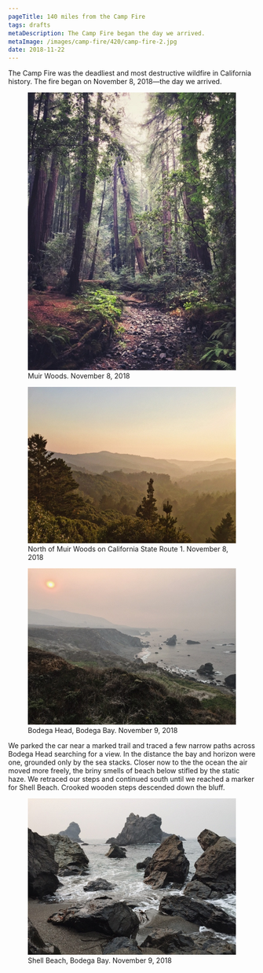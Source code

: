 ```yaml
---
pageTitle: 140 miles from the Camp Fire
tags: drafts
metaDescription: The Camp Fire began the day we arrived.
metaImage: /images/camp-fire/420/camp-fire-2.jpg
date: 2018-11-22
---
```

<p class="lead">The Camp Fire was the deadliest and most destructive wildfire in California history. The fire began on November 8, 2018&mdash;the day we arrived.</p>

<figure>
    <img src="/images/camp-fire/768/muir-woods.jpg">
    <figcaption>Muir Woods. November 8, 2018</figcaption>
</figure>

<figure>
    <img src="/images/camp-fire/768/camp-fire-1.jpg">
    <figcaption>North of Muir Woods on California State Route 1. November 8, 2018</figcaption>
</figure>
<figure>
    <img src="/images/camp-fire/768/camp-fire-3.jpg">
    <figcaption>Bodega Head, Bodega Bay. November 9, 2018</figcaption>
</figure>

We parked the car near a marked trail and traced a few narrow paths across Bodega Head searching for a view. In the distance the bay and horizon were one, grounded only by the sea stacks. Closer now to the the ocean the air moved more freely, the briny smells of beach below stifled by the static haze. We retraced our steps and continued south until we reached a marker for Shell Beach. Crooked wooden steps descended down the bluff. 

<figure>
    <img src="/images/camp-fire/768/camp-fire-2.jpg">
    <figcaption>Shell Beach, Bodega Bay. November 9, 2018</figcaption>
</figure>



